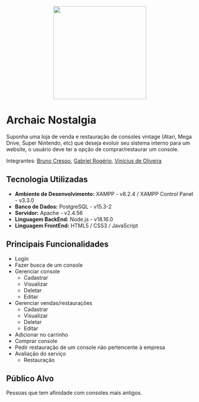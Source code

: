 <div align="center">
<img src="https://github.com/brunof5/Archaic-Nostalgia/assets/85946682/66d37d6e-0cbe-4857-83a4-ef88ad31b042" width="250px" />
</div>

# Archaic Nostalgia

Suponha uma loja de venda e restauração de consoles vintage (Atari, Mega Drive, Super Nintendo, etc) que deseja evoluir seu sistema interno para um website, o usuário deve ter a opção de comprar/restaurar um console.

Integrantes: [Bruno Crespo](https://github.com/brunof5), [Gabriel Rogério](https://github.com/brunof5), [Vinícius de Oliveira](https://github.com/Vicius1)

## Tecnologia Utilizadas

* **Ambiente de Desenvolvimento:** XAMPP - v8.2.4 / XAMPP Control Panel - v3.3.0
* **Banco de Dados:** PostgreSQL - v15.3-2
* **Servidor:** Apache - v2.4.56
* **Linguagem BackEnd:** Node.js - v18.16.0
* **Linguagem FrontEnd:** HTML5 / CSS3 / JavaScript

## Principais Funcionalidades

* Login
* Fazer busca de um console
* Gerenciar console
  * Cadastrar
  * Visualizar
  * Deletar
  * Editar
* Gerenciar vendas/restaurações
  * Cadastrar
  * Visualizar
  * Deletar
  * Editar
* Adicionar no carrinho
* Comprar console
* Pedir restauração de um console não pertencente à empresa
* Avaliação do serviço
  * Restauração

## Público Alvo

Pessoas que tem afinidade com consoles mais antigos.

